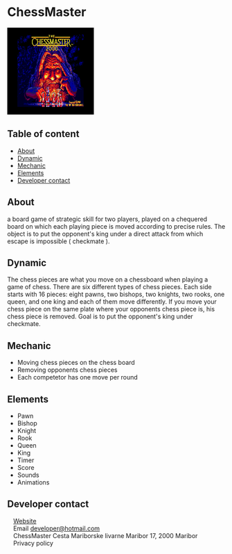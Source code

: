 # ChessMaster
<img src="chessmaster.png" width="200" height="200" />

## Table of content

* [About](#aboutl)
* [Dynamic](#features)
* [Mechanic](#mechanic)
* [Elements](#elements)
* [Developer contact](#contact)

	
## About
a board game of strategic skill for two players, played on a chequered board on which each playing piece 
is moved according to precise rules. The object is to put the opponent's king under a direct attack from which escape is impossible ( checkmate ).

## Dynamic
The chess pieces are what you move on a chessboard when playing a game of chess. There are six different types of chess pieces.
Each side starts with 16 pieces: eight pawns, two bishops, two knights, two rooks, one queen, and one king and each of them move differently.
If you move your chess piece on the same plate where your opponents chess piece is, his chess piece is removed.
Goal is to put the opponent's king under checkmate.

## Mechanic
 - Moving chess pieces on the chess board
 - Removing opponents chess pieces
 - Each competetor has one move per round
 
 ## Elements
 - Pawn
 - Bishop
 - Knight
 - Rook
 - Queen
 - King
 - Timer
 - Score
 - Sounds
 - Animations
 
## Developer contact
<img src="web.png" width="10" height="10" /> [Website](https://www.google.com)<br />
<img src="email.png" width="10" height="10" /> Email developer@hotmail.com<br />
<img src="add.jpg" width="10" height="10" /> ChessMaster Cesta Mariborske livarne Maribor 17, 2000 Maribor<br />
<img src="shield.png" width="10" height="10" /> Privacy policy<br />
